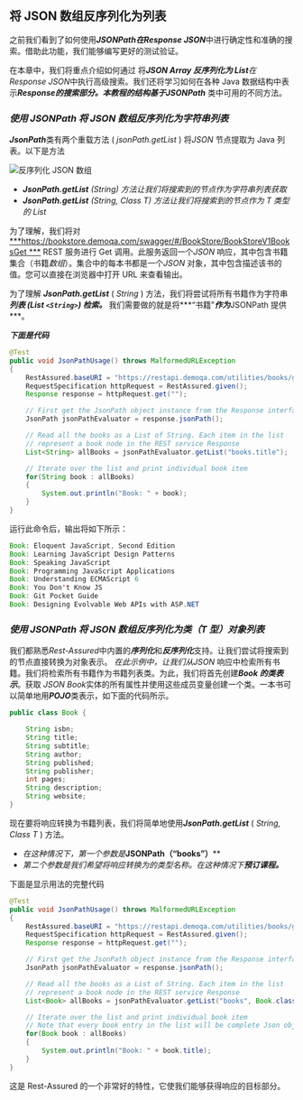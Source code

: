 ## 将 JSON 数组反序列化为列表

之前我们看到了如何使用***JSONPath在******Response JSON***中进行确定性和准确的搜索。借助此功能，我们能够编写更好的测试验证。

在本章中，我们将重点介绍如何通过 将***JSON Array 反序列化为 List****在 Response JSON*中执行高级搜索。我们还将学习如何在各种
Java 数据结构中表示***Response的搜索部分。***本教程的结构基于***JSONPath*** 类中可用的不同方法。

### ***使用 JSONPath 将 JSON 数组反序列化为字符串列表***

***JsonPath***类有两个重载方法 ( *jsonPath.getList* ) 将*JSON* 节点提取为 Java 列表。以下是方法

![反序列化 JSON 数组](https://toolsqa.com/gallery/Rest%20Assured/1.DeSerialize%20JSON%20Array.png)

- ***JsonPath.getList** (String) 方法让我们将搜索到的节点作为字符串列表获取*
- ***JsonPath.getList** (String, Class T) 方法让我们将搜索到的节点作为 T 类型的 List*

为了理解，我们将对 [***https://bookstore.demoqa.com/swagger/#/BookStore/BookStoreV1BooksGet
***](https://bookstore.demoqa.com/swagger/#/BookStore/BookStoreV1BooksGet) REST 服务进行 Get 调用。此服务返回一个*JSON*
响应，其中包含书籍集合（书籍*数组*）。集合中的每本书都是一个*JSON* 对象，其中包含描述该书的值。您可以直接在浏览器中打开 URL
来查看输出。

为了理解 ***JsonPath.getList*** ( *String* ) 方法，我们将尝试将所有书籍作为字符串***列表 (List `<String>`) 检索。***
我们需要做的就是将***“书籍”***作为***JSONPath 提供***。

***下面是代码***

```java
@Test
public void JsonPathUsage() throws MalformedURLException
{
	RestAssured.baseURI = "https://restapi.demoqa.com/utilities/books/getallbooks";
	RequestSpecification httpRequest = RestAssured.given();
	Response response = httpRequest.get("");

	// First get the JsonPath object instance from the Response interface
	JsonPath jsonPathEvaluator = response.jsonPath();

	// Read all the books as a List of String. Each item in the list
	// represent a book node in the REST service Response
	List<String> allBooks = jsonPathEvaluator.getList("books.title");

	// Iterate over the list and print individual book item
	for(String book : allBooks)
	{
		System.out.println("Book: " + book);
	}
}
```

运行此命令后，输出将如下所示：

```java
Book: Eloquent JavaScript, Second Edition
Book: Learning JavaScript Design Patterns
Book: Speaking JavaScript
Book: Programming JavaScript Applications
Book: Understanding ECMAScript 6
Book: You Don't Know JS
Book: Git Pocket Guide
Book: Designing Evolvable Web APIs with ASP.NET
```

### ***使用 JSONPath 将 JSON 数组反序列化为类（T 型）对象列表***

我们都熟悉*Rest-Assured*中内置的***序列化***和***反序列化***支持。让我们尝试将搜索到的节点直接转换为对象表示。
*在此示例中，让我们从JSON* 响应中检索所有书籍。我们将检索所有书籍作为书籍列表类。为此，我们将首先创建***Book 的类表示***。获取
*JSON Book*实体的所有属性并使用这些成员变量创建一个类。一本书可以简单地用***POJO***类表示，如下面的代码所示。

```java
public class Book {

    String isbn;
    String title;
    String subtitle;
    String author;
    String published;
    String publisher;
    int pages;
    String description;
    String website;
}
```

现在要将响应转换为书籍列表，我们将简单地使用***JsonPath.getList*** ( *String, Class T* ) 方法。

- *在这种情况下，第一个参数是***JSONPath（“books”）****
- *第二个参数是我们希望将响应转换为的类型名称。在这种情况下**预订课程。***

下面是显示用法的完整代码

```java
@Test
public void JsonPathUsage() throws MalformedURLException
{
	RestAssured.baseURI = "https://restapi.demoqa.com/utilities/books/getallbooks";
	RequestSpecification httpRequest = RestAssured.given();
	Response response = httpRequest.get("");

	// First get the JsonPath object instance from the Response interface
	JsonPath jsonPathEvaluator = response.jsonPath();

	// Read all the books as a List of String. Each item in the list
	// represent a book node in the REST service Response
	List<Book> allBooks = jsonPathEvaluator.getList("books", Book.class);

	// Iterate over the list and print individual book item
	// Note that every book entry in the list will be complete Json object of book
	for(Book book : allBooks)
	{
		System.out.println("Book: " + book.title);
	}
}
```

这是 Rest-Assured 的一个非常好的特性，它使我们能够获得响应的目标部分。